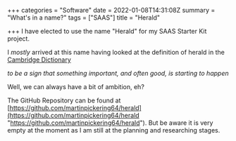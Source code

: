 +++
categories = "Software"
date = 2022-01-08T14:31:08Z
summary = "What's in a name?"
tags = ["SAAS"]
title = "Herald"

+++
I have elected to use the name "Herald" for my SAAS Starter Kit project.

I _mostly_ arrived at this name having looked at the definition of herald in the [Cambridge Dictionary](https://dictionary.cambridge.org/dictionary/english/herald)

   _to be a sign that something important, and often good, is starting to happen_

Well, we can always have a bit of ambition, eh?

The GitHub Repository can be found at [https://github.com/martinpickering64/herald](https://github.com/martinpickering64/herald "https://github.com/martinpickering64/herald"). But be aware it is very empty at the moment as I am still at the planning and researching stages.